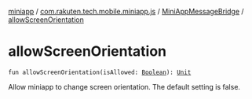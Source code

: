 [miniapp](../../index.md) / [com.rakuten.tech.mobile.miniapp.js](../index.md) / [MiniAppMessageBridge](index.md) / [allowScreenOrientation](./allow-screen-orientation.md)

# allowScreenOrientation

`fun allowScreenOrientation(isAllowed: `[`Boolean`](https://kotlinlang.org/api/latest/jvm/stdlib/kotlin/-boolean/index.html)`): `[`Unit`](https://kotlinlang.org/api/latest/jvm/stdlib/kotlin/-unit/index.html)

Allow miniapp to change screen orientation. The default setting is false.


